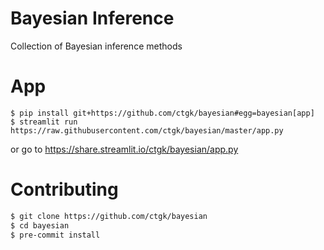 # Bayesian Inference

Collection of Bayesian inference methods

# App

```
$ pip install git+https://github.com/ctgk/bayesian#egg=bayesian[app]
$ streamlit run https://raw.githubusercontent.com/ctgk/bayesian/master/app.py
```

or go to <https://share.streamlit.io/ctgk/bayesian/app.py>

# Contributing

```bash
$ git clone https://github.com/ctgk/bayesian
$ cd bayesian
$ pre-commit install
```
